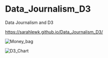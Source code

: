# Data_Journalism_D3
Data Journalism and D3

https://sarahlewk.github.io/Data_Journalism_D3/


![Money_bag](https://user-images.githubusercontent.com/46179696/59470206-e2001d00-8deb-11e9-9746-67f51be2314f.jpg)

![D3_Chart](https://user-images.githubusercontent.com/46179696/59470209-e593a400-8deb-11e9-8b98-1a183a09434a.png)


